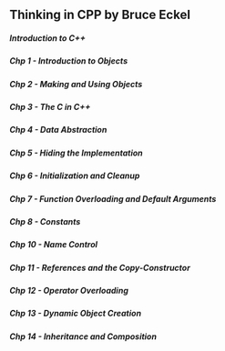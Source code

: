 ## Thinking in CPP by Bruce Eckel

##### Introduction to C++
##### Chp 1 - Introduction to Objects
##### Chp 2 - Making and Using Objects
##### Chp 3 - The C in C++
##### Chp 4 - Data Abstraction
##### Chp 5 - Hiding the Implementation
##### Chp 6 - Initialization and Cleanup
##### Chp 7 - Function Overloading and Default Arguments
##### Chp 8 - Constants
##### Chp 10 - Name Control
##### Chp 11 - References and the Copy-Constructor
##### Chp 12 - Operator Overloading
##### Chp 13 - Dynamic Object Creation
##### Chp 14 - Inheritance and Composition
